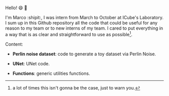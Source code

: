 Hello! :smile: :wave:

I'm Marco :shipit:, I was intern from March to October at ICube's Laboratory. I sum up in this Github repository all the code that could be useful for any reason to my team or to new interns of my team. I cared to put everything in a way that is as clear and straightforward to use as possible[^1].

Content:

- **Perlin noise dataset**: code to generate a toy dataset via Perlin Noise.

- **UNet**: UNet code.

- **Functions**: generic utilities functions.

[^1]: a lot of times this isn't gonna be the case, just to warn you.
